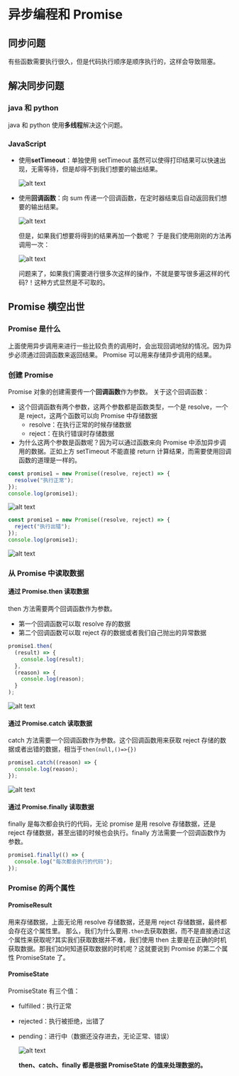 # 异步编程和 Promise

## 同步问题

有些函数需要执行很久，但是代码执行顺序是顺序执行的，这样会导致阻塞。

## 解决同步问题

### java 和 python

java 和 python 使用**多线程**解决这个问题。

### JavaScript

- 使用**setTimeout**：单独使用 setTimeout 虽然可以使得打印结果可以快速出现，无需等待，但是却得不到我们想要的输出结果。

  ![alt text](.\img\image-1.png)

- 使用**回调函数**：向 sum 传递一个回调函数，在定时器结束后自动返回我们想要的输出结果。

  ![alt text](.\img\image-2.png)

  但是，如果我们想要将得到的结果再加一个数呢？
  于是我们使用刚刚的方法再调用一次：

  ![alt text](.\img\image-3.png)

  问题来了，如果我们需要进行很多次这样的操作，不就是要写很多遍这样的代码?！这种方式显然是不可取的。

## Promise 横空出世

### Promise 是什么

上面使用异步调用来进行一些比较负责的调用时，会出现回调地狱的情况。因为异步必须通过回调函数来返回结果。
Promise 可以用来存储异步调用的结果。

### 创建 Promise

Promise 对象的创建需要传一个**回调函数**作为参数。
关于这个回调函数：

- 这个回调函数有两个参数，这两个参数都是函数类型，一个是 resolve，一个是 reject，这两个函数可以向 Promise 中存储数据
  - resolve：在执行正常的时候存储数据
  - reject：在执行错误时存储数据
- 为什么这两个参数是函数呢？因为可以通过函数来向 Promise 中添加异步调用的数据。正如上方 setTimeout 不能直接 return 计算结果，而需要使用回调函数的道理是一样的。

```javascript
const promise1 = new Promise((resolve, reject) => {
  resolve("执行正常");
});
console.log(promise1);
```

![alt text](.\img\image-4.png)

```javascript
const promise1 = new Promise((resolve, reject) => {
  reject("执行出错");
});
console.log(promise1);
```

![alt text](.\img\image-5.png)

### 从 Promise 中读取数据

#### 通过 Promise.then 读取数据

then 方法需要两个回调函数作为参数。

- 第一个回调函数可以取 resolve 存的数据
- 第二个回调函数可以取 reject 存的数据或者我们自己抛出的异常数据

```javascript
promise1.then(
  (result) => {
    console.log(result);
  },
  (reason) => {
    console.log(reason);
  }
);
```

![alt text](.\img\image-7.png)

#### 通过 Promise.catch 读取数据

catch 方法需要一个回调函数作为参数。这个回调函数用来获取 reject 存储的数据或者出错的数据，相当于`then(null,()=>{})`

```javascript
promise1.catch((reason) => {
  console.log(reason);
});
```

![alt text](.\img\image-8.png)

#### 通过 Promise.finally 读取数据

finally 是每次都会执行的代码，无论 promise 是用 resolve 存储数据，还是 reject 存储数据，甚至出错的时候也会执行。finally 方法需要一个回调函数作为参数。

```javascript
promise1.finally(() => {
  console.log("每次都会执行的代码");
});
```

### Promise 的两个属性

#### PromiseResult

用来存储数据，上面无论用 resolve 存储数据，还是用 reject 存储数据，最终都会存在这个属性里。
那么，我们为什么要用`.then`去获取数据，而不是直接通过这个属性来获取呢?其实我们获取数据并不难，我们使用 then 主要是在正确的时机获取数据。那我们如何知道获取数据的时机呢？这就要说到 Promise 的第二个属性 PromiseState 了。

#### PromiseState

PromiseState 有三个值：

- fulfilled：执行正常
- rejected：执行被拒绝，出错了
- pending：进行中（数据还没存进去，无论正常、错误）

  ![alt text](.\img\image-9.png)

  **then、catch、finally 都是根据 PromiseState 的值来处理数据的。**
